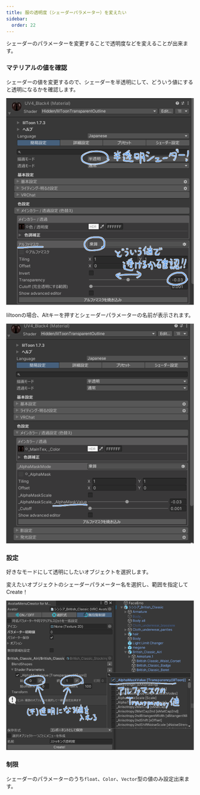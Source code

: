 ```yaml
---
title: 服の透明度（シェーダーパラメーター）を変えたい
sidebar:
  order: 22
---
```


シェーダーのパラメーターを変更することで透明度などを変えることが出来ます。

### マテリアルの値を確認

シェーダーの値を変更するので、シェーダーを半透明にして、どういう値にすると透明になるかを確認します。

![](../../../assets/imgs/amc-check-mat.png)

liltoonの場合、Altキーを押すとシェーダーパラメーターの名前が表示されます。

![](../../../assets/imgs/amc-mat-alt.png)

### 設定

好きなモードにして透明にしたいオブジェクトを選択します。

変えたいオブジェクトのシェーダーパラメーター名を選択し、範囲を指定してCreate！

![](../../../assets/imgs/amc-radial-alpha.png)

### 制限

シェーダーのパラメーターのうち`float`、`Color`、`Vector`型の値のみ設定出来ます。
